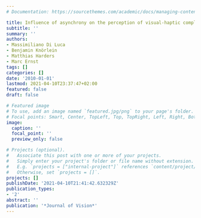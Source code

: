 ```yaml
---
# Documentation: https://sourcethemes.com/academic/docs/managing-content/

title: Influence of asynchrony on the perception of visual-haptic compliance
subtitle: ''
summary: ''
authors:
- Massimiliano Di Luca
- Benjamin Knörlein
- Matthias Harders
- Marc Ernst
tags: []
categories: []
date: '2010-01-01'
lastmod: 2021-04-10T23:37:47+02:00
featured: false
draft: false

# Featured image
# To use, add an image named `featured.jpg/png` to your page's folder.
# Focal points: Smart, Center, TopLeft, Top, TopRight, Left, Right, BottomLeft, Bottom, BottomRight.
image:
  caption: ''
  focal_point: ''
  preview_only: false

# Projects (optional).
#   Associate this post with one or more of your projects.
#   Simply enter your project's folder or file name without extension.
#   E.g. `projects = ["internal-project"]` references `content/project/deep-learning/index.md`.
#   Otherwise, set `projects = []`.
projects: []
publishDate: '2021-04-10T21:41:42.632329Z'
publication_types:
- '2'
abstract: ''
publication: '*Journal of Vision*'
---
```

